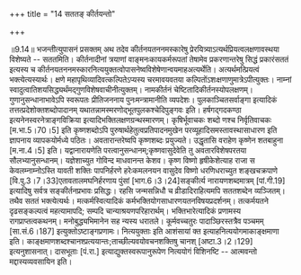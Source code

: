 +++
title = "14 सततङ् कीर्तयन्तो"

+++
  
  
॥9.14॥ भजन्तीत्युपासनं प्रसक्तम् अथ तदेव कीर्तनयतननमस्कारेषु
प्रेरयित्र्याऽत्यर्थप्रियत्वलक्षणावस्थया विशेष्यते -- सततमिति।
कीर्तनादीनां त्रयाणां वाङ्मनःकायकर्मरूपतां तेषामेव प्रकरणान्तरेषु सिद्धं
प्रकारंसततं इत्यस्य च
कीर्तनयतननमस्कारनित्ययुक्तत्वोपासनेष्वविशेषेणान्वयमाहअत्यर्थेति।
अत्यर्थमत्प्रियत्वं भक्त्येत्यस्यार्थः। क्षणे
महापृथिव्यादिवत्कल्पितेऽप्यस्य चरमावयवतया
कल्पितोंऽशःक्षणाणुमात्रेऽपीत्युक्तः। नाम्नां
स्वादुत्वातिशयसिद्ध्यर्थंमद्गुणविशेषवाचीनीत्युक्तम्। नामकीर्तनं
चेष्टितादिकीर्तनस्योपलक्षणम्। गुणानुसन्धानाभावेऽपि स्वरूपतः प्रीतिजननाय
पुनःमन्त्रामानीति व्यपदेशः। पुलकाञ्चितसर्वाङ्गा इत्यादिकं
तत्तत्प्रदेशोक्तशब्दोपादानम् यथातन्नामस्मरणोद्भूतपुलकश्चेदिपुङ्गवः
इति। हर्षगद्गदकण्ठा इत्यनेनस्वरनेत्राङ्गविक्रिया
इत्यादिभक्तिलक्षणग्रन्थस्मारणम्। कृषिर्भूवाचकः शब्दो णश्च निर्वृतिवाचकः
\[म.भा.5।70।5\] इति कृष्णशब्दोऽपि पुरुषार्थहेतुत्वप्रतिपादनमुखेन
परव्यूहादिसमस्तावस्थासाधारण इति ज्ञापनाय व्यापकयोर्मध्ये पठितः।
अवतारान्तरेष्वपि कृष्णशब्दः प्रयुज्यते। उद्धृतासि वराहेण कृष्णेन शतबाहुना
\[म.ना.4।5\] इति। यद्वानारायणेति परत्वानुसन्धानम्;कृष्णवासुदेवेति तु
अवतारविशेषपरतया सौलभ्यानुसन्धानम्। यज्ञेशाच्युत गोविन्द माधवानन्त केशव।
कृष्ण विष्णो हृषीकेशेत्याह राजा स केवलम्नाम्नोऽस्ति यावती शक्तिः
पापनिर्हरणे हरेःकमलनयन वासुदेव विष्णो धरणिधराच्युत शङ्खचक्रपाणे
\[वि.पु.3।7।33\]एतावतालमघनिर्हरणाय पुंसां \[भाग.6।3।24\]सङ्कीर्त्य
नारायणशब्दमात्रम् \[पां.गी.19\] इत्यादिषु सर्वत्र सङ्कीर्तनप्रभावः
प्रसिद्धः। रहसि जन्मसन्निधौ च व्रीडादिराहित्यमपि सततशब्देन
व्यञ्जितम्। तथैव सततं भक्त्येत्यर्थः। मत्कर्मस्वित्यादिकं
कर्मभक्तियोगसाधारणयतनविषयप्रदर्शनम्। तत्कर्मयतने दृढसङ्कल्पत्वं
महत्यामापदि; सम्पदि चान्याश्रयणपरिहारार्थम्। भक्तिभारेत्यादिकं प्रणामस्य
रागप्राप्तत्वकथनम्। मनोबुद्ध्यभिमानेन सह न्यस्य धरातले। कूर्मवच्चतुरः
पादाञ्छिरस्तत्रैव पञ्चमम् \[सा.सं.6।187\]
इत्युक्तोऽष्टाङ्गप्रणामः। नित्ययुक्ताः इति आशंसायां क्त
इत्याहनित्ययोगमाकाङ्क्षमाणा इति।
काङ्क्षमाणशब्दश्चानश्प्रत्ययान्तः;ताच्छील्यवयोवचनशक्तिषु चानश्
\[अष्टा.3।2।129\] इत्यनुशासनात्। दासभूताः \[पं.रा.\]
इत्याद्युक्तस्वरूपानुरूपेण नित्ययोगं विशिनष्टि -- आत्मवन्तो
मद्दास्यव्यवसायिन इति।  
  
